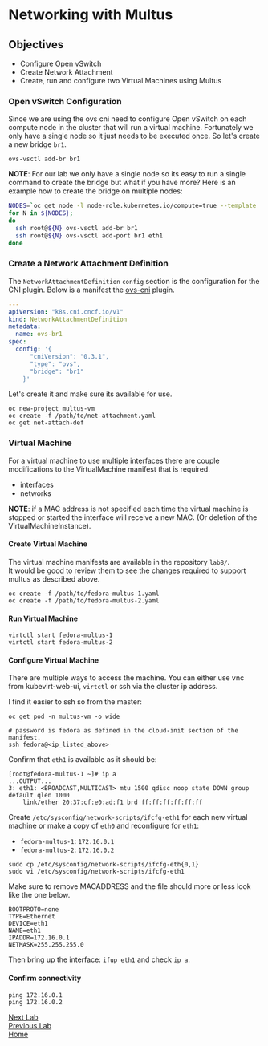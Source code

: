 # Networking with Multus

## Objectives

- Configure Open vSwitch
- Create Network Attachment
- Create, run and configure two Virtual Machines using Multus

### Open vSwitch Configuration

Since we are using the ovs cni need to configure Open vSwitch on
each compute node in the cluster that will run a virtual machine. 
Fortunately we only have a single node so it just needs to be executed once.
So let's create a new bridge `br1`.

```
ovs-vsctl add-br br1
```

**NOTE**: For our lab we only have a single node so its easy to run a single command to create the bridge
but what if you have more?  Here is an example how to create the bridge on multiple nodes:

```bash
NODES=`oc get node -l node-role.kubernetes.io/compute=true --template '{{ range .items }} {{.metadata.name}}{{end}}'`
for N in ${NODES}; 
do 
  ssh root@${N} ovs-vsctl add-br br1
  ssh root@${N} ovs-vsctl add-port br1 eth1
done
```


### Create a Network Attachment Definition

The `NetworkAttachmentDefinition` `config`
section is the configuration for the CNI plugin.
Below is a manifest the [ovs-cni](https://github.com/kubevirt/ovs-cni) plugin.

```yaml
---
apiVersion: "k8s.cni.cncf.io/v1"
kind: NetworkAttachmentDefinition
metadata:
  name: ovs-br1
spec:
  config: '{
      "cniVersion": "0.3.1",
      "type": "ovs",
      "bridge": "br1"
    }'
```

Let's create it and make sure its available for use.

```
oc new-project multus-vm
oc create -f /path/to/net-attachment.yaml 
oc get net-attach-def
```

### Virtual Machine

For a virtual machine to use multiple interfaces 
there are couple modifications to the VirtualMachine manifest that is required.

- interfaces
- networks

**NOTE**: if a MAC address is not specified each time the virtual machine is stopped
or started the interface will receive a new MAC. (Or deletion of the VirtualMachineInstance).

#### Create Virtual Machine

The virtual machine manifests are available in the repository `lab8/`.  
It would be good to review them to see the changes required to support multus as described above.

```
oc create -f /path/to/fedora-multus-1.yaml 
oc create -f /path/to/fedora-multus-2.yaml 
```

#### Run Virtual Machine

```
virtctl start fedora-multus-1
virtctl start fedora-multus-2
```

#### Configure Virtual Machine

There are multiple ways to access the machine. You can either use 
vnc from kubevirt-web-ui, `virtctl` or ssh via the cluster ip address.

I find it easier to ssh so from the master:

```
oc get pod -n multus-vm -o wide

# password is fedora as defined in the cloud-init section of the manifest.
ssh fedora@<ip_listed_above>
```

Confirm that `eth1` is available as it should be:

```
[root@fedora-multus-1 ~]# ip a
...OUTPUT...
3: eth1: <BROADCAST,MULTICAST> mtu 1500 qdisc noop state DOWN group default qlen 1000
    link/ether 20:37:cf:e0:ad:f1 brd ff:ff:ff:ff:ff:ff
```

Create `/etc/sysconfig/network-scripts/ifcfg-eth1` for each
new virtual machine or make a copy of `eth0` and reconfigure for `eth1`:

- `fedora-multus-1`: `172.16.0.1`
- `fedora-multus-2`: `172.16.0.2`

```
sudo cp /etc/sysconfig/network-scripts/ifcfg-eth{0,1}
sudo vi /etc/sysconfig/network-scripts/ifcfg-eth1
```

Make sure to remove MACADDRESS and the file should more or less look like the
one below.
```
BOOTPROTO=none
TYPE=Ethernet
DEVICE=eth1
NAME=eth1
IPADDR=172.16.0.1
NETMASK=255.255.255.0
```

Then bring up the interface: `ifup eth1` and check `ip a`.

#### Confirm connectivity

```
ping 172.16.0.1
ping 172.16.0.2
```

[Next Lab](../lab9/lab9.md)\
[Previous Lab](../lab7/lab7.md)\
[Home](../../README.md)


